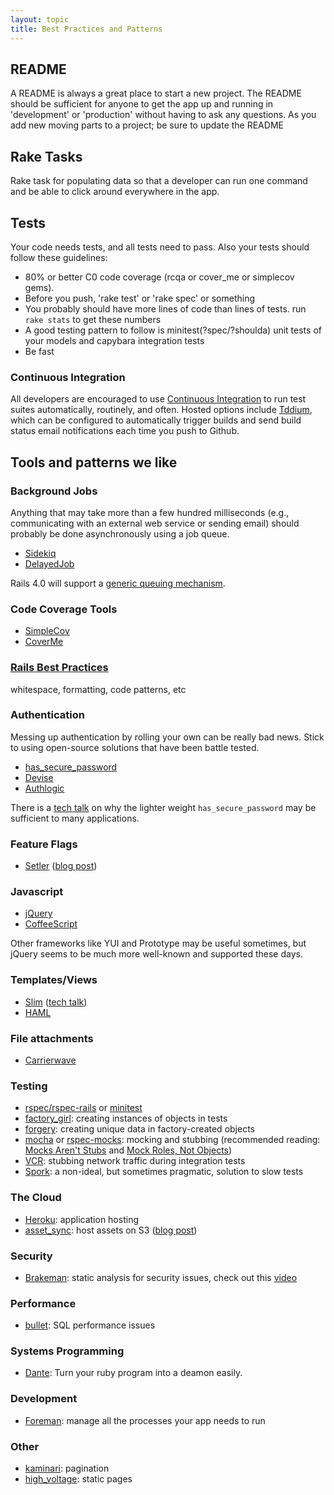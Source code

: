 ```yaml
---
layout: topic
title: Best Practices and Patterns
---
```


README
------

A README is always a great place to start a new project. The README should be
sufficient for anyone to get the app up and running in 'development' or
'production' without having to ask any questions. As you add new moving parts
to a project; be sure to update the README

Rake Tasks
----------

Rake task for populating data so that a developer can run one command and be
able to click around everywhere in the app.

Tests
-----

Your code needs tests, and all tests need to pass. Also your tests should follow these guidelines:

* 80% or better C0 code coverage (rcqa or cover_me or simplecov gems). 
* Before you push, 'rake test' or 'rake spec' or something
* You probably should have more lines of code than lines of tests. run `rake
  stats` to get these numbers
* A good testing pattern to follow is minitest(?spec/?shoulda) unit tests of
  your models and capybara integration tests
* Be fast

### Continuous Integration

All developers are encouraged to use [Continuous
Integration](http://en.wikipedia.org/wiki/Continuous_integration) to run test
suites automatically, routinely, and often. Hosted options include
[Tddium](http://www.tddium.com), which can be configured to automatically
trigger builds and send build status email notifications each time you push to
Github.

Tools and patterns we like
--------------------------

### Background Jobs

Anything that may take more than a few hundred milliseconds (e.g.,
communicating with an external web service or sending email) should probably be
done asynchronously using a job queue.

* [Sidekiq](https://github.com/mperham/sidekiq)
* [DelayedJob](https://github.com/collectiveidea/delayed_job)

Rails 4.0 will support a [generic queuing mechanism](https://github.com/rails/rails/commit/602000be90e9935f4f4ee5acc096725d7b7c33e5).

### Code Coverage Tools 

* [SimpleCov](https://github.com/colszowka/simplecov)
* [CoverMe](https://github.com/markbates/cover_me)

### [Rails Best Practices](https://github.com/railsbp/rails_best_practices) 

whitespace, formatting, code patterns, etc

### Authentication 

Messing up authentication by rolling your own can be really bad news. Stick to
using open-source solutions that have been battle tested.

* [has_secure_password](http://railscasts.com/episodes/270-authentication-in-rails-3-1)
* [Devise](https://github.com/plataformatec/devise)
* [Authlogic](https://github.com/binarylogic/authlogic)

There is a [tech talk](http://vimeo.com/39498553) on why the lighter weight
`has_secure_password` may be sufficient to many applications.

### Feature Flags

* [Setler](https://github.com/ckdake/setler) 
  ([blog post](http://highgroove.com/articles/2011/08/22/introducing-setler-for-feature-flags.html))

### Javascript

* [jQuery](http://jquery.com/)
* [CoffeeScript](http://coffeescript.org/)

Other frameworks like YUI and Prototype may be useful sometimes, but jQuery
seems to be much more well-known and supported these days.

### Templates/Views

* [Slim](http://slim-lang.com/) ([tech talk](http://vimeo.com/33802242))
* [HAML](http://haml-lang.com/)

### File attachments 

* [Carrierwave](https://github.com/jnicklas/carrierwave)

### Testing

* [rspec/rspec-rails](https://github.com/rspec/rspec-rails) or
  [minitest](https://github.com/seattlerb/minitest)
* [factory_girl](https://github.com/thoughtbot/factory_girl_rails): creating
  instances of objects in tests
* [forgery](https://github.com/sevenwire/forgery): creating unique data in
  factory-created objects
* [mocha](https://github.com/floehopper/mocha) or
  [rspec-mocks](https://github.com/rspec/rspec-mocks): mocking and stubbing
  (recommended reading: [Mocks Aren't Stubs](http://www.martinfowler.com/articles/mocksArentStubs.html) and 
  [Mock Roles, Not Objects](http://www.mockobjects.com/files/mockrolesnotobjects.pdf))
* [VCR](https://github.com/myronmarston/vcr): stubbing network traffic during
  integration tests
* [Spork](https://github.com/sporkrb/spork): a non-ideal, but sometimes
  pragmatic, solution to slow tests

### The Cloud

* [Heroku](http://www.heroku.com/): application hosting
* [asset_sync](https://github.com/rumblelabs/asset_sync): host assets on S3
  ([blog post](http://ckdake.com/content/2011/rails-31-assets-on-s3-with-https.html))

### Security

* [Brakeman](https://github.com/presidentbeef/brakeman): static analysis for
  security issues, check out this [video](http://vimeo.com/35766582)

### Performance

* [bullet](https://github.com/flyerhzm/bullet): SQL performance issues

### Systems Programming

* [Dante](https://github.com/bazaarlabs/dante/): Turn your ruby program into a
  deamon easily.

### Development

* [Foreman](https://github.com/ddollar/foreman): manage all the processes your
  app needs to run

### Other

* [kaminari](https://github.com/amatsuda/kaminari): pagination
* [high_voltage](https://github.com/thoughtbot/high_voltage): static pages
